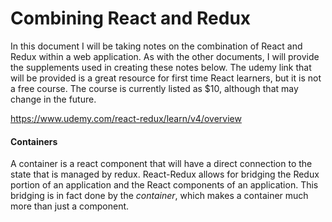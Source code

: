 # Combining React and Redux
In this document I will be taking notes on the combination of React and Redux within a web application. As with the other documents, I will provide the supplements used in creating these notes below. The udemy link that will be provided is a great resource for first time React learners, but it is not a free course. The course is currently listed as $10, although that may change in the future.

https://www.udemy.com/react-redux/learn/v4/overview

#### Containers
A container is a react component that will have a direct connection to the state that is managed by redux. React-Redux allows for bridging the Redux portion of an application and the React components of an application. This bridging is in fact done by the *container*, which makes a container much more than just a component.
